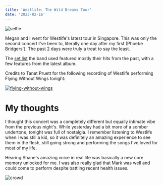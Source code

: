 ```yaml
---
title: 'Westlife: The Wild Dreams Tour'
date: '2023-02-16'
---
```


![selfie](/images/posts/shows/westlife-2023/selfie.JPG)

Megan and I went for Westlife's latest tour in Singapore. This was only the second concert I've been to, literally one day after my first (Phoebe Bridgers'). The past 2 days were truly a treat to say the least.

The [set list](https://www.setlist.fm/setlist/westlife/2023/asiaworld-arena-islands-district-hong-kong-sar-china-5bbab750.html) the band used featured mostly their hits from the past, with a few features from the latest album.

Credits to Tanat Pruett for the following recording of Westlife performing Flying Without Wings tonight:

[![flying-without-wings](/images/posts/shows/westlife-2023/flying-without-wings.png)](https://www.youtube.com/watch?v=TJ_wkY04VhU)

# My thoughts

I thought this concert was a completely different but equally intimate vibe from the previous night's. While yesterday had a bit more of a somber undertone, tonight was full of nostalgia. I remember listening to Westlife when I was still a kid, so it was definitely an amazing experience to see them in the flesh, still going strong and performing the songs I've loved for most of my life.

Hearing Shane's amazing voice in real life was basically a new core memory unlocked for me. I was also really glad that Mark was well and could come to perform despite battling recent health issues.

![crowd](/images/posts/shows/westlife-2023/crowd.JPG)
